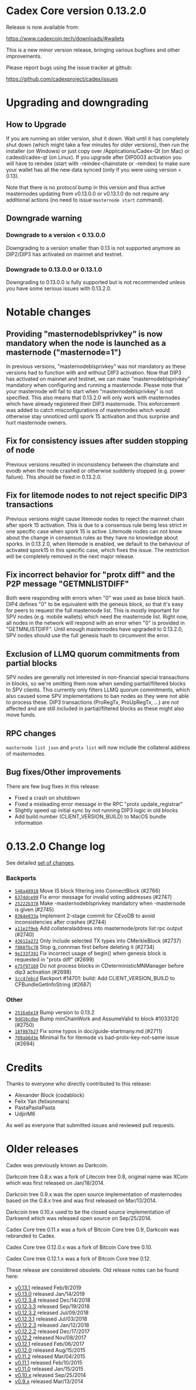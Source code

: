 Cadex Core version 0.13.2.0
==========================

Release is now available from:

  <https://www.cadexcoin.tech/downloads/#wallets>

This is a new minor version release, bringing various bugfixes and other improvements.

Please report bugs using the issue tracker at github:

  <https://github.com/cadexproject/cadex/issues>


Upgrading and downgrading
=========================

How to Upgrade
--------------

If you are running an older version, shut it down. Wait until it has completely
shut down (which might take a few minutes for older versions), then run the
installer (on Windows) or just copy over /Applications/Cadex-Qt (on Mac) or
cadexd/cadex-qt (on Linux). If you upgrade after DIP0003 activation you will
have to reindex (start with -reindex-chainstate or -reindex) to make sure
your wallet has all the new data synced (only if you were using version < 0.13).

Note that there is no protocol bump in this version and thus active masternodes
updating from v0.13.0.0 or v0.13.1.0 do not require any additional actions (no need to issue
`masternode start` command).

Downgrade warning
-----------------

### Downgrade to a version < 0.13.0.0

Downgrading to a version smaller than 0.13 is not supported anymore as DIP2/DIP3 has activated
on mainnet and testnet.

### Downgrade to 0.13.0.0 or 0.13.1.0

Downgrading to 0.13.0.0 is fully supported but is not recommended unless you have some serious issues with 0.13.2.0.

Notable changes
===============

Providing "masternodeblsprivkey" is now mandatory when the node is launched as a masternode ("masternode=1")
------------------------------------------------------------------------
In previous versions, "masternodeblsprivkey" was not mandatory as these versions had to function with and without DIP3
activation. Now that DIP3 has activated on mainnet and testnet, we can make "masternodeblsprivkey" mandatory when
configuring and running a masternode. Please note that your masternode will fail to start when "masternodeblsprivkey"
is not specified. This also means that 0.13.2.0 will only work with masternodes which have already registered their
DIP3 masternode. This enforcement was added to catch misconfigurations of masternodes which would otherwise stay
unnoticed until spork 15 activation and thus surprise and hurt masternode owners.

Fix for consistency issues after sudden stopping of node
--------------------------------------------------------
Previous versions resulted in inconsistency between the chainstate and evodb when the node crashed or otherwise suddenly
stopped (e.g. power failure). This should be fixed in 0.13.2.0. 

Fix for litemode nodes to not reject specific DIP3 transactions
---------------------------------------------------------------
Previous versions might cause litemode nodes to reject the mainnet chain after spork 15 activation. This is due to a
consensus rule being less strict in one specific case when spork 15 is active. Litemode nodes can not know about the
change in consensus rules as they have no knowledge about sporks. In 0.13.2.0, when litemode is enabled, we default to the
behaviour of activated spork15 in this specific case, which fixes the issue. The restriction will be completely removed
in the next major release.

Fix incorrect behavior for "protx diff" and the P2P message "GETMNLISTDIFF"
---------------------------------------------------------------------------
Both were responding with errors when "0" was used as base block hash. DIP4 defines "0" to be equivalent with the
genesis block, so that it's easy for peers to request the full masternode list.
This is mostly important for SPV nodes (e.g. mobile wallets) which need the masternode list. Right now, all nodes in
the network will respond with an error when "0" is provided in  "GETMNLISTDIFF". Until enough masternodes have upgraded
to 0.13.2.0, SPV nodes should use the full genesis hash to circumvent the error.

Exclusion of LLMQ quorum commitments from partial blocks
--------------------------------------------------------
SPV nodes are generally not interested in non-financial special transactions in blocks, so we're omitting them now when
sending partial/filtered blocks to SPV clients. This currently only filters LLMQ quorum commitments, which also caused
some SPV implementations to ban nodes as they were not able to process these. DIP3 transactions (ProRegTx, ProUpRegTx, ...)
are not affected and are still included in partial/filtered blocks as these might also move funds. 

RPC changes
-----------
`masternode list json` and `protx list` will now include the collateral address of masternodes.

Bug fixes/Other improvements
----------------------------
There are few bug fixes in this release:
- Fixed a crash on shutdown
- Fixed a misleading error message in the RPC "protx update_registrar"  
- Slightly speed up initial sync by not running DIP3 logic in old blocks
- Add build number (CLIENT_VERSION_BUILD) to MacOS bundle information 

 0.13.2.0 Change log
===================

See detailed [set of changes](https://github.com/cadexproject/cadex/compare/v0.13.1.0...cadexproject:v0.13.2.0).

### Backports

- [`548a48918`](https://github.com/cadexproject/cadex/commit/548a48918) Move IS block filtering into ConnectBlock (#2766)
- [`6374dce99`](https://github.com/cadexproject/cadex/commit/6374dce99) Fix error message for invalid voting addresses (#2747)
- [`25222b378`](https://github.com/cadexproject/cadex/commit/25222b378) Make -masternodeblsprivkey mandatory when -masternode is given (#2745)
- [`0364e033a`](https://github.com/cadexproject/cadex/commit/0364e033a) Implement 2-stage commit for CEvoDB to avoid inconsistencies after crashes (#2744)
- [`a11e2f9eb`](https://github.com/cadexproject/cadex/commit/a11e2f9eb) Add collateraladdress into masternode/protx list rpc output (#2740)
- [`43612a272`](https://github.com/cadexproject/cadex/commit/43612a272) Only include selected TX types into CMerkleBlock (#2737)
- [`f868fbc78`](https://github.com/cadexproject/cadex/commit/f868fbc78) Stop g_connman first before deleting it (#2734)
- [`9e233f391`](https://github.com/cadexproject/cadex/commit/9e233f391) Fix incorrect usage of begin() when genesis block is requested in "protx diff" (#2699)
- [`e75f971b9`](https://github.com/cadexproject/cadex/commit/e75f971b9) Do not process blocks in CDeterministicMNManager before dip3 activation (#2698)
- [`1cc47ebcd`](https://github.com/cadexproject/cadex/commit/1cc47ebcd) Backport #14701: build: Add CLIENT_VERSION_BUILD to CFBundleGetInfoString (#2687)

### Other

- [`2516a6e19`](https://github.com/cadexproject/cadex/commit/2516a6e19) Bump version to 0.13.2
- [`9dd16cdbe`](https://github.com/cadexproject/cadex/commit/9dd16cdbe) Bump minChainWork and AssumeValid to block #1033120 (#2750)
- [`18f087b27`](https://github.com/cadexproject/cadex/commit/18f087b27) Fix some typos in doc/guide-startmany.md (#2711)
- [`709ab6d3e`](https://github.com/cadexproject/cadex/commit/709ab6d3e) Minimal fix for litemode vs bad-protx-key-not-same issue (#2694)

Credits
=======

Thanks to everyone who directly contributed to this release:

- Alexander Block (codablock)
- Felix Yan (felixonmars)
- PastaPastaPasta
- UdjinM6

As well as everyone that submitted issues and reviewed pull requests.

Older releases
==============

Cadex was previously known as Darkcoin.

Darkcoin tree 0.8.x was a fork of Litecoin tree 0.8, original name was XCoin
which was first released on Jan/18/2014.

Darkcoin tree 0.9.x was the open source implementation of masternodes based on
the 0.8.x tree and was first released on Mar/13/2014.

Darkcoin tree 0.10.x used to be the closed source implementation of Darksend
which was released open source on Sep/25/2014.

Cadex Core tree 0.11.x was a fork of Bitcoin Core tree 0.9,
Darkcoin was rebranded to Cadex.

Cadex Core tree 0.12.0.x was a fork of Bitcoin Core tree 0.10.

Cadex Core tree 0.12.1.x was a fork of Bitcoin Core tree 0.12.

These release are considered obsolete. Old release notes can be found here:

- [v0.13.1](https://github.com/cadexproject/cadex/blob/master/doc/release-notes/cadex/release-notes-0.13.1.md) released Feb/9/2019
- [v0.13.0](https://github.com/cadexproject/cadex/blob/master/doc/release-notes/cadex/release-notes-0.13.0.md) released Jan/14/2019
- [v0.12.3.4](https://github.com/cadexproject/cadex/blob/master/doc/release-notes/cadex/release-notes-0.12.3.4.md) released Dec/14/2018
- [v0.12.3.3](https://github.com/cadexproject/cadex/blob/master/doc/release-notes/cadex/release-notes-0.12.3.3.md) released Sep/19/2018
- [v0.12.3.2](https://github.com/cadexproject/cadex/blob/master/doc/release-notes/cadex/release-notes-0.12.3.2.md) released Jul/09/2018
- [v0.12.3.1](https://github.com/cadexproject/cadex/blob/master/doc/release-notes/cadex/release-notes-0.12.3.1.md) released Jul/03/2018
- [v0.12.2.3](https://github.com/cadexproject/cadex/blob/master/doc/release-notes/cadex/release-notes-0.12.2.3.md) released Jan/12/2018
- [v0.12.2.2](https://github.com/cadexproject/cadex/blob/master/doc/release-notes/cadex/release-notes-0.12.2.2.md) released Dec/17/2017
- [v0.12.2](https://github.com/cadexproject/cadex/blob/master/doc/release-notes/cadex/release-notes-0.12.2.md) released Nov/08/2017
- [v0.12.1](https://github.com/cadexproject/cadex/blob/master/doc/release-notes/cadex/release-notes-0.12.1.md) released Feb/06/2017
- [v0.12.0](https://github.com/cadexproject/cadex/blob/master/doc/release-notes/cadex/release-notes-0.12.0.md) released Aug/15/2015
- [v0.11.2](https://github.com/cadexproject/cadex/blob/master/doc/release-notes/cadex/release-notes-0.11.2.md) released Mar/04/2015
- [v0.11.1](https://github.com/cadexproject/cadex/blob/master/doc/release-notes/cadex/release-notes-0.11.1.md) released Feb/10/2015
- [v0.11.0](https://github.com/cadexproject/cadex/blob/master/doc/release-notes/cadex/release-notes-0.11.0.md) released Jan/15/2015
- [v0.10.x](https://github.com/cadexproject/cadex/blob/master/doc/release-notes/cadex/release-notes-0.10.0.md) released Sep/25/2014
- [v0.9.x](https://github.com/cadexproject/cadex/blob/master/doc/release-notes/cadex/release-notes-0.9.0.md) released Mar/13/2014

